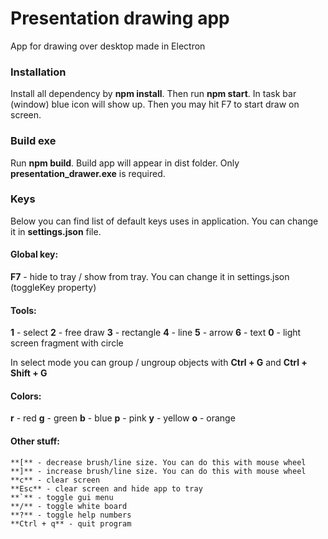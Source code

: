 # Presentation drawing app
App for drawing over desktop made in Electron


### Installation
Install all dependency by **npm install**. Then run **npm start**.
In task bar (window) blue icon will show up. 
Then you may hit F7 to start draw on screen.

### Build exe
Run **npm build**. Build app will appear in dist folder. Only **presentation_drawer.exe** is required.

### Keys
Below you can find list of default keys uses in application. You can change it in <strong>settings.json</strong> file.

#### Global key:
**F7** - hide to tray / show from tray. You can change it in settings.json (toggleKey property)</li>


#### Tools:
**1** - select
**2** - free draw
**3** - rectangle
**4** - line
**5** - arrow
**6** - text
**0** - light screen fragment with circle

In select mode you can group / ungroup objects with **Ctrl + G** and **Ctrl + Shift  + G**

#### Colors:
**r** - red
**g** - green
**b** - blue
**p** - pink
**y** - yellow
**o** - orange


#### Other stuff:
    **[** - decrease brush/line size. You can do this with mouse wheel
    **]** - increase brush/line size. You can do this with mouse wheel
    **c** - clear screen
    **Esc** - clear screen and hide app to tray
    **`** - toggle gui menu
    **/** - toggle white board
    **?** - toggle help numbers
    **Ctrl + q** - quit program